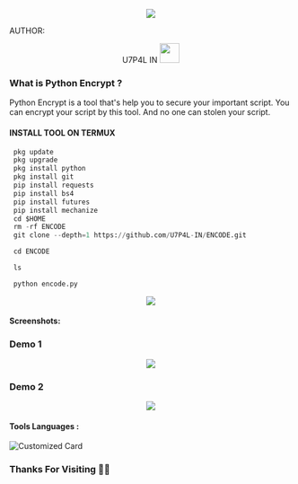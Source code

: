 <p align="center"><img src="https://github.com/U7P4L-IN/ENCODE/blob/main/image/PYTHON_ENCRYPTION.png">

AUTHOR:
<p align="center">
U7P4L IN <img src="https://emojis.slackmojis.com/emojis/images/1588315024/8823/hyperkitty.gif" width="35px"></i></b></h2> 

</br>
<p align="center">

### What is Python Encrypt ?

Python Encrypt is a tool that's help you to secure your important script. You can encrypt your script by this tool. And no one can stolen your script.

</p>
  
#### INSTALL TOOL ON TERMUX
```python
 pkg update
 pkg upgrade
 pkg install python
 pkg install git
 pip install requests
 pip install bs4
 pip install futures
 pip install mechanize
 cd $HOME 
 rm -rf ENCODE
 git clone --depth=1 https://github.com/U7P4L-IN/ENCODE.git

 cd ENCODE

 ls

 python encode.py
```
<p align="center"><img src="https://github.com/U7P4L-IN/ENCODE/blob/main/image/carbon%20(4).png">

#### Screenshots:

### Demo 1

<p align="center"><img src="https://github.com/U7P4L-IN/ENCODE/blob/main/image/XRecorder_07082023_174403-01.jpeg">

### Demo 2

<p align="center"><img src="https://github.com/U7P4L-IN/ENCODE/blob/main/image/XRecorder_07082023_180904-01.jpeg">


#### Tools Languages :

![Customized Card](https://github-readme-stats.vercel.app/api/pin?username=U7P4L-IN&repo=ENCODE&title_color=fff&icon_color=f9f9f9&text_color=9f9f9f&bg_color=151515)

### Thanks For Visiting 🧡🧡
